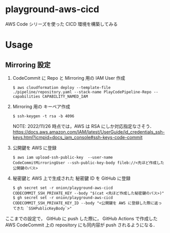 # playground-aws-cicd
AWS Code シリーズを使った CICD 環境を構築してみる

# Usage
## Mirroring 設定
1. CodeCommit に Repo と Mirroring 用の IAM User 作成
    ```
    $ aws cloudformation deploy --template-file ./pipeline/repository.yaml --stack-name PlayCodePipeline-Repo --capabilities CAPABILITY_NAMED_IAM
    ```

2. Mirroring 用の キーペア作成
    ```
    $ ssh-keygen -t rsa -b 4096
    ```

    NOTE: 2022/11/26 時点では，AWS は RSA にしか対応指定なさそう． 
    https://docs.aws.amazon.com/IAM/latest/UserGuide/id_credentials_ssh-keys.html?icmpid=docs_iam_console#ssh-keys-code-commit

3. 公開鍵を AWS に登録
    ```
    $ aws iam upload-ssh-public-key  --user-name CodeCommitMirroringUser --ssh-public-key-body fileb://<先ほど作成した公開鍵のパス>
    ```

4. 秘密鍵と AWS 上で生成された 秘密鍵 ID を GitHub に登録
    ```
    $ gh secret set -r onion/playground-aws-cicd CODECOMMIT_SSH_PRIVATE_KEY --body "$(cat <先ほど作成した秘密鍵のパス>)"
    $ gh secret set -r onion/playground-aws-cicd CODECOMMIT_SSH_PRIVATE_KEY_ID --body "<公開鍵を AWS に登録した際に返ってきた `SSHPublicKeyBody`>" 
    ```


ここまでの設定で， GitHub に push した際に， GitHub Actions で作成した AWS CodeCommit 上の repository にも同内容が push されるようになる．
